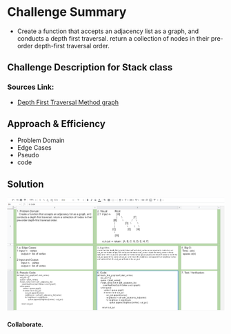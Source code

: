 # Challenge Summary
-    Create a function that accepts an adjacency list as a graph, and conducts a depth first traversal. return a collection of nodes in their pre-order depth-first traversal order.
 

## Challenge Description for Stack class



### Sources Link:
- [Depth First Traversal Method graph](https://codereview.stackexchange.com/questions/78577/depth-first-search-in-python)


## Approach & Efficiency
- Problem Domain
- Edge Cases
- Pseudo
- code


## Solution
![Breadth First Search or BFS for a Graph white board image](../assets/depth_first_graph.png)

#### Collaborate.
